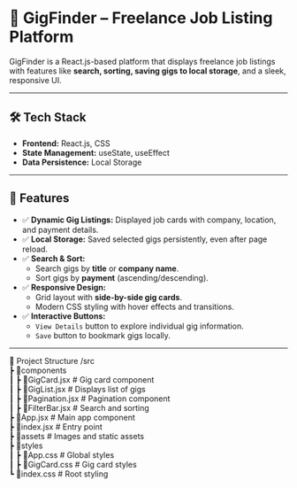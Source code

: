 # 🚀 GigFinder – Freelance Job Listing Platform

GigFinder is a React.js-based platform that displays freelance job listings with features like **search, sorting, saving gigs to local storage**, and a sleek, responsive UI.

---

## 🛠️ **Tech Stack**
- **Frontend:** React.js, CSS  
- **State Management:** useState, useEffect  
- **Data Persistence:** Local Storage  

---

## 🎯 **Features**
- ✅ **Dynamic Gig Listings:** Displayed job cards with company, location, and payment details.  
- ✅ **Local Storage:** Saved selected gigs persistently, even after page reload.  
- ✅ **Search & Sort:**  
  - Search gigs by **title** or **company name**.  
  - Sort gigs by **payment** (ascending/descending).  
- ✅ **Responsive Design:**  
  - Grid layout with **side-by-side gig cards**.  
  - Modern CSS styling with hover effects and transitions.  
- ✅ **Interactive Buttons:**  
  - `View Details` button to explore individual gig information.  
  - `Save` button to bookmark gigs locally.  

---
📂 Project Structure
/src  
 ┣ 📁components  
 ┃ ┣ 📄GigCard.jsx         # Gig card component  
 ┃ ┣ 📄GigList.jsx         # Displays list of gigs  
 ┃ ┣ 📄Pagination.jsx      # Pagination component  
 ┃ ┣ 📄FilterBar.jsx       # Search and sorting  
 ┣ 📄App.jsx               # Main app component  
 ┣ 📄index.jsx             # Entry point  
 ┣ 📁assets                # Images and static assets  
 ┣ 📁styles  
 ┃ ┣ 📄App.css             # Global styles  
 ┃ ┣ 📄GigCard.css         # Gig card styles  
 ┗ 📄index.css             # Root styling  

